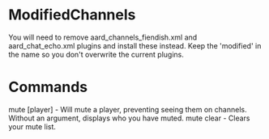 # ModifiedChannels
You will need to remove aard_channels_fiendish.xml and aard_chat_echo.xml plugins and install these instead. Keep the 'modified' in the name so you don't overwrite the current plugins.

# Commands
mute [player] - Will mute a player, preventing seeing them on channels. Without an argument, displays who you have muted.
mute clear - Clears your mute list.
